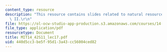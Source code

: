 ```yaml
---
content_type: resource
description: "This resource contains slides related to natural resource economics\
  \ II.\r\n"
file: https://ol-ocw-studio-app-production.s3.amazonaws.com/courses/14-42-environmental-policy-and-economics-spring-2011/440d5cc3be5f95d13a43cc56004ced82_MIT14_42S11_lec17.pdf
file_type: application/pdf
resourcetype: Document
title: MIT14_42S11_lec17.pdf
uid: 440d5cc3-be5f-95d1-3a43-cc56004ced82
---
```

